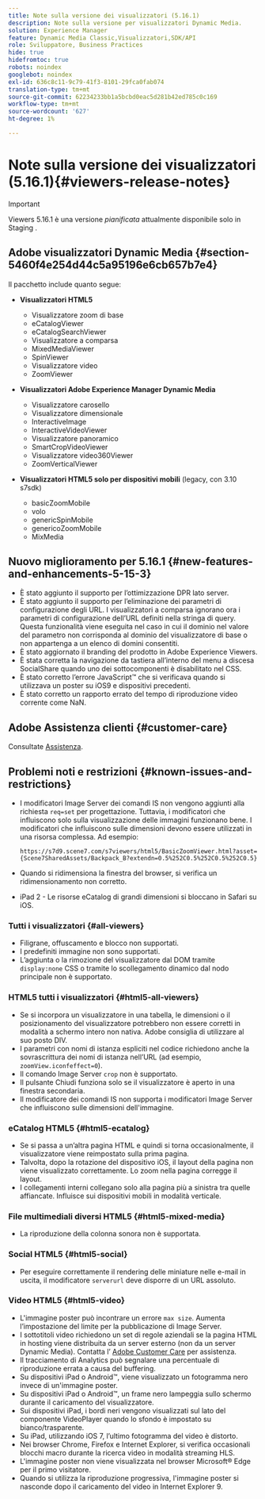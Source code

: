 ```yaml
---
title: Note sulla versione dei visualizzatori (5.16.1)
description: Note sulla versione per visualizzatori Dynamic Media.
solution: Experience Manager
feature: Dynamic Media Classic,Visualizzatori,SDK/API
role: Sviluppatore, Business Practices
hide: true
hidefromtoc: true
robots: noindex
googlebot: noindex
exl-id: 636c8c11-9c79-41f3-8101-29fca0fab074
translation-type: tm+mt
source-git-commit: 62234233bb1a5bcbd0eac5d281b42ed785c0c169
workflow-type: tm+mt
source-wordcount: '627'
ht-degree: 1%

---
```


# Note sulla versione dei visualizzatori (5.16.1){#viewers-release-notes}

<!-- Updated April 06, 2021 for the 5.16.1 release-->

>[!IMPORTANT]
>
>Viewers 5.16.1 è una versione *pianificata* attualmente disponibile solo in Staging .

## Adobe visualizzatori Dynamic Media {#section-5460f4e254d44c5a95196e6cb657b7e4}

Il pacchetto include quanto segue:

* **Visualizzatori HTML5**

   * Visualizzatore zoom di base
   * eCatalogViewer
   * eCatalogSearchViewer
   * Visualizzatore a comparsa
   * MixedMediaViewer
   * SpinViewer
   * Visualizzatore video
   * ZoomViewer

* **Visualizzatori Adobe Experience Manager Dynamic Media**

   * Visualizzatore carosello
   * Visualizzatore dimensionale
   * InteractiveImage
   * InteractiveVideoViewer
   * Visualizzatore panoramico
   * SmartCropVideoViewer
   * Visualizzatore video360Viewer
   * ZoomVerticalViewer

* **Visualizzatori HTML5 solo per dispositivi mobili**  (legacy, con 3.10 s7sdk)

   * basicZoomMobile
   * volo
   * genericSpinMobile
   * genericoZoomMobile
   * MixMedia

## Nuovo miglioramento per 5.16.1 {#new-features-and-enhancements-5-15-3}

* È stato aggiunto il supporto per l’ottimizzazione DPR lato server.
* È stato aggiunto il supporto per l’eliminazione dei parametri di configurazione degli URL. I visualizzatori a comparsa ignorano ora i parametri di configurazione dell’URL definiti nella stringa di query. Questa funzionalità viene eseguita nel caso in cui il dominio nel valore del parametro non corrisponda al dominio del visualizzatore di base o non appartenga a un elenco di domini consentiti.
* È stato aggiornato il branding del prodotto in Adobe Experience Viewers.
* È stata corretta la navigazione da tastiera all’interno del menu a discesa SocialShare quando uno dei sottocomponenti è disabilitato nel CSS.
* È stato corretto l’errore JavaScript™ che si verificava quando si utilizzava un poster su iOS9 e dispositivi precedenti.
* È stato corretto un rapporto errato del tempo di riproduzione video corrente come NaN.<!--  (CQ-4310148) -->

## Adobe Assistenza clienti {#customer-care}

Consultate [Assistenza](https://experienceleague.adobe.com/docs/dynamic-media-classic/using/intro/support.html#intro).

## Problemi noti e restrizioni {#known-issues-and-restrictions}

* I modificatori Image Server dei comandi IS non vengono aggiunti alla richiesta `req=set` per progettazione. Tuttavia, i modificatori che influiscono solo sulla visualizzazione delle immagini funzionano bene. I modificatori che influiscono sulle dimensioni devono essere utilizzati in una risorsa complessa. Ad esempio:

   `https://s7d9.scene7.com/s7viewers/html5/BasicZoomViewer.html?asset= {Scene7SharedAssets/Backpack_B?extendn=0.5%252C0.5%252C0.5%252C0.5}`

* Quando si ridimensiona la finestra del browser, si verifica un ridimensionamento non corretto.
* iPad 2 - Le risorse eCatalog di grandi dimensioni si bloccano in Safari su iOS.

### Tutti i visualizzatori {#all-viewers}

* Filigrane, offuscamento e blocco non supportati.
* I predefiniti immagine non sono supportati.
* L’aggiunta o la rimozione del visualizzatore dal DOM tramite `display:none` CSS o tramite lo scollegamento dinamico dal nodo principale non è supportato.

### HTML5 tutti i visualizzatori {#html5-all-viewers}

* Se si incorpora un visualizzatore in una tabella, le dimensioni o il posizionamento del visualizzatore potrebbero non essere corretti in modalità a schermo intero non nativa. Adobe consiglia di utilizzare al suo posto DIV.
* I parametri con nomi di istanza espliciti nel codice richiedono anche la sovrascrittura dei nomi di istanza nell’URL (ad esempio, `zoomView.iconfeffect=0`).
* Il comando Image Server `crop` non è supportato.
* Il pulsante Chiudi funziona solo se il visualizzatore è aperto in una finestra secondaria.
* Il modificatore dei comandi IS non supporta i modificatori Image Server che influiscono sulle dimensioni dell&#39;immagine.

### eCatalog HTML5 {#html5-ecatalog}

* Se si passa a un’altra pagina HTML e quindi si torna occasionalmente, il visualizzatore viene reimpostato sulla prima pagina.
* Talvolta, dopo la rotazione del dispositivo iOS, il layout della pagina non viene visualizzato correttamente. Lo zoom nella pagina corregge il layout.
* I collegamenti interni collegano solo alla pagina più a sinistra tra quelle affiancate. Influisce sui dispositivi mobili in modalità verticale.

### File multimediali diversi HTML5 {#html5-mixed-media}

* La riproduzione della colonna sonora non è supportata.

### Social HTML5 {#html5-social}

* Per eseguire correttamente il rendering delle miniature nelle e-mail in uscita, il modificatore `serverurl` deve disporre di un URL assoluto.

### Video HTML5 {#html5-video}

* L&#39;immagine poster può incontrare un errore `max size`. Aumenta l’impostazione del limite per la pubblicazione di Image Server.
* I sottotitoli video richiedono un set di regole aziendali se la pagina HTML in hosting viene distribuita da un server esterno (non da un server Dynamic Media). Contatta l’ [Adobe Customer Care](https://experienceleague.adobe.com/docs/dynamic-media-classic/using/intro/support.html#intro) per assistenza.
* Il tracciamento di Analytics può segnalare una percentuale di riproduzione errata a causa del buffering.
* Su dispositivi iPad o Android™, viene visualizzato un fotogramma nero invece di un&#39;immagine poster.
* Su dispositivi iPad o Android™, un frame nero lampeggia sullo schermo durante il caricamento del visualizzatore.
* Sui dispositivi iPad, i bordi neri vengono visualizzati sul lato del componente VideoPlayer quando lo sfondo è impostato su bianco/trasparente.
* Su iPad, utilizzando iOS 7, l’ultimo fotogramma del video è distorto.
* Nei browser Chrome, Firefox e Internet Explorer, si verifica occasionali blocchi macro durante la ricerca video in modalità streaming HLS.
* L&#39;immagine poster non viene visualizzata nel browser Microsoft® Edge per il primo visitatore.
* Quando si utilizza la riproduzione progressiva, l&#39;immagine poster si nasconde dopo il caricamento del video in Internet Explorer 9.
